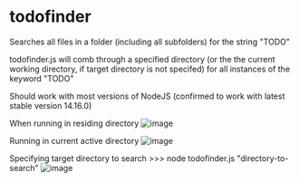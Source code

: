 # todofinder
Searches all files in a folder (including all subfolders) for the string "TODO"

todofinder.js will comb through a specified directory (or the the current working directory, if target directory is not specifed) for all instances of the keyword "TODO"

Should work with most versions of NodeJS (confirmed to work with latest stable version 14.16.0)

When running in residing directory
![image](https://user-images.githubusercontent.com/79860509/109803897-92ffb880-7c5c-11eb-9ead-771ba98199b4.png)

Running in current active directory
![image](https://user-images.githubusercontent.com/79860509/109804354-1de0b300-7c5d-11eb-89a4-b19cd640cd08.png)

Specifying target directory to search >>> node todofinder.js "directory-to-search"
![image](https://user-images.githubusercontent.com/79860509/109804577-5d0f0400-7c5d-11eb-81ce-0220e0dbf5b6.png)

